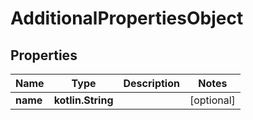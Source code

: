 
# AdditionalPropertiesObject

## Properties
Name | Type | Description | Notes
------------ | ------------- | ------------- | -------------
**name** | **kotlin.String** |  |  [optional]



